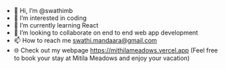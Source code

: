 - 👋 Hi, I’m @swathimb
- 👀 I’m interested in coding
- 🌱 I’m currently learning React
- 💞️ I’m looking to collaborate on end to end web app development
- 📫 How to reach me swathi.mandaara@gmail.com
- 🌐 Check out my webpage https://mithilameadows.vercel.app (Feel free to book your stay at Mitila Meadows and enjoy your vacation)

<!---
swathimb/swathimb is a ✨ special ✨ repository because its `README.md` (this file) appears on your GitHub profile.
You can click the Preview link to take a look at your changes.
--->
